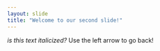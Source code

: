 ```yaml
---
layout: slide
title: "Welcome to our second slide!"
---
```

*is this text italicized?*
Use the left arrow to go back!
